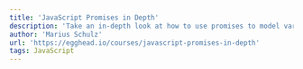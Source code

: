 ```yaml
---
title: 'JavaScript Promises in Depth'
description: 'Take an in-depth look at how to use promises to model various kinds of asynchronous operations.'
author: 'Marius Schulz'
url: 'https://egghead.io/courses/javascript-promises-in-depth'
tags: JavaScript
---
```

